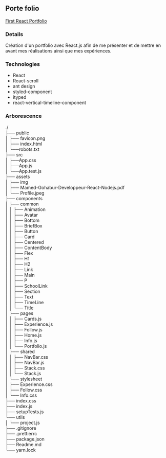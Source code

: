 ## Porte folio

[First React Portfolio](https://mamednoor.netlify.app)  

### Details  

Création d'un portfolio avec React.js afin de me présenter et de mettre en avant mes réalisations ainsi que mes expériences.

### Technologies

- React
- React-scroll
- ant design
- styled-component
- ityped
- react-vertical-timeline-component

### Arborescence 

./  
├── public  
│   ├── favicon.png  
│   ├── index.html  
│   └──robots.txt  
├── src  
│   ├──App.css  
│   ├──App.js  
│   └──App.test.js  
├── assets  
│   ├── img  
│   ├── Mamed-Gohabur-Developpeur-React-Nodejs.pdf  
│   └── Profile.jpeg  
├── components  
│   ├── common  
│   │   ├── Animation  
│   │   ├── Avatar  
│   │   ├── Bottom  
│   │   ├── BriefBox  
│   │   ├── Button  
│   │   ├── Card  
│   │   ├── Centered  
│   │   ├── ContentBody  
│   │   ├── Flex  
│   │   ├── H1  
│   │   ├── H2  
│   │   ├── Link  
│   │   ├── Main  
│   │   ├── P  
│   │   ├── SchoolLink  
│   │   ├── Section  
│   │   ├── Text  
│   │   ├── TimeLine  
│   │   └── Title  
│   ├── pages  
│   │   ├── Cards.js  
│   │   ├── Experience.js  
│   │   ├── Follow.js  
│   │   ├── Home.js  
│   │   ├── Info.js  
│   │   └── Portfolio.js  
│   ├── shared  
│   │   ├── NavBar.css  
│   │   ├── NavBar.js  
│   │   ├── Stack.css  
│   │   └── Stack.js  
│   └── stylesheet  
│       ├── Experience.css  
│       ├── Follow.css  
│       └── Info.css  
├── index.css  
├── index.js  
├── setupTests.js  
└── utils  
│   └── project.js  
├── .gitignore  
├── .prettierrc  
├── package.json  
├── Readme.md  
└── yarn.lock  
